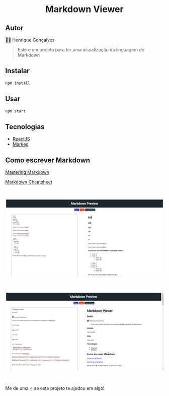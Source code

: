 <h1 align="center">Markdown Viewer</h1>

## Autor

👨‍💻 Henrique Gonçalves

> Este e um projeto para ter uma visualização da linguagem de Markdown

## Instalar

```sh
npm install
```

## Usar

```sh
npm start
```

## Tecnologias

- [ReactJS](https://reactjs.org/)
- [Marked ](https://marked.js.org)

## Como escrever Markdown

[Mastering Markdown](https://guides.github.com/features/mastering-markdown/)

[Markdown Cheatsheet](https://github.com/adam-p/markdown-here/wiki/Markdown-Cheatsheet)

</br>

![](./img/001.png)

</br>

![](./img/002.png)

</br>

Me de uma ⭐️ se este projeto te ajudou em algo!

